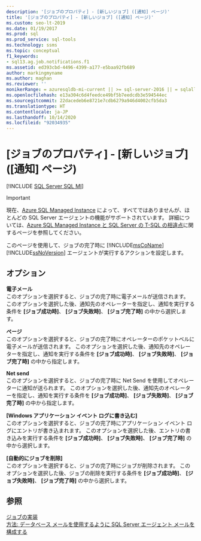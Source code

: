 ```yaml
---
description: '[ジョブのプロパティ] - [新しいジョブ] ([通知] ページ)'
title: '[ジョブのプロパティ] - [新しいジョブ] ([通知] ページ)'
ms.custom: seo-lt-2019
ms.date: 01/19/2017
ms.prod: sql
ms.prod_service: sql-tools
ms.technology: ssms
ms.topic: conceptual
f1_keywords:
- sql13.ag.job.notifications.f1
ms.assetid: ed393cbd-4496-4399-a177-e5baa92fb689
author: markingmyname
ms.author: maghan
ms.reviewer: ''
monikerRange: = azuresqldb-mi-current || >= sql-server-2016 || = sqlallproducts-allversions
ms.openlocfilehash: e13a304c6d4feedce49bf5b7eedcdb3e594544ec
ms.sourcegitcommit: 22dacedeb6e8721e7cdb6279a946d4002cfb5da3
ms.translationtype: HT
ms.contentlocale: ja-JP
ms.lasthandoff: 10/14/2020
ms.locfileid: "92034935"
---
```

# <a name="job-properties---new-job-notifications-page"></a>[ジョブのプロパティ] - [新しいジョブ] ([通知] ページ)
[!INCLUDE [SQL Server SQL MI](../../includes/applies-to-version/sql-asdbmi.md)]

> [!IMPORTANT]  
> 現在、[Azure SQL Managed Instance](/azure/sql-database/sql-database-managed-instance) によって、すべてではありませんが、ほとんどの SQL Server エージェントの機能がサポートされています。 詳細については、[Azure SQL Managed Instance と SQL Server の T-SQL の相違点](/azure/sql-database/sql-database-managed-instance-transact-sql-information#sql-server-agent)に関するページを参照してください。

このページを使用して、ジョブの完了時に [!INCLUDE[msCoName](../../includes/msconame_md.md)] [!INCLUDE[ssNoVersion](../../includes/ssnoversion-md.md)] エージェントが実行するアクションを設定します。  
  
## <a name="options"></a>オプション  
**電子メール**  
このオプションを選択すると、ジョブの完了時に電子メールが送信されます。 このオプションを選択した後、通知先のオペレーターを指定し、通知を実行する条件を **[ジョブ成功時]**、 **[ジョブ失敗時]**、 **[ジョブ完了時]** の中から選択します。  
  
**ページ**  
このオプションを選択すると、ジョブの完了時にオペレーターのポケットベルに電子メールが送信されます。 このオプションを選択した後、通知先のオペレーターを指定し、通知を実行する条件を **[ジョブ成功時]**、 **[ジョブ失敗時]**、 **[ジョブ完了時]** の中から指定します。  
  
**Net send**  
このオプションを選択すると、ジョブの完了時に Net Send を使用してオペレーターに通知が送られます。 このオプションを選択した後、通知先のオペレーターを指定し、通知を実行する条件を **[ジョブ成功時]**、 **[ジョブ失敗時]**、 **[ジョブ完了時]** の中から指定します。  
  
**[Windows アプリケーション イベント ログに書き込む]**  
このオプションを選択すると、ジョブの完了時にアプリケーション イベント ログにエントリが書き込まれます。 このオプションを選択した後、エントリの書き込みを実行する条件を **[ジョブ成功時]**、 **[ジョブ失敗時]**、 **[ジョブ完了時]** の中から選択します。  
  
**[自動的にジョブを削除]**  
このオプションを選択すると、ジョブの完了時にジョブが削除されます。 このオプションを選択した後、ジョブの削除を実行する条件を **[ジョブ成功時]**、 **[ジョブ失敗時]**、 **[ジョブ完了時]** の中から選択します。  
  
## <a name="see-also"></a>参照  
[ジョブの実装](../../ssms/agent/implement-jobs.md)  
[方法: データベース メールを使用するように SQL Server エージェント メールを構成する](../../relational-databases/database-mail/configure-sql-server-agent-mail-to-use-database-mail.md)  
